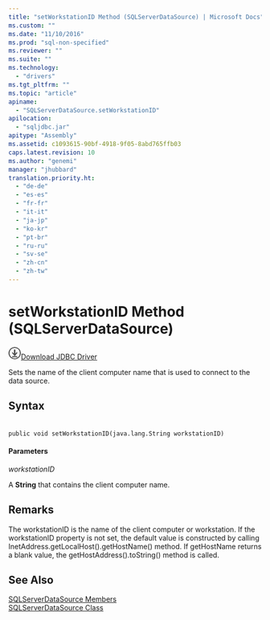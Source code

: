 ```yaml
---
title: "setWorkstationID Method (SQLServerDataSource) | Microsoft Docs"
ms.custom: ""
ms.date: "11/10/2016"
ms.prod: "sql-non-specified"
ms.reviewer: ""
ms.suite: ""
ms.technology: 
  - "drivers"
ms.tgt_pltfrm: ""
ms.topic: "article"
apiname: 
  - "SQLServerDataSource.setWorkstationID"
apilocation: 
  - "sqljdbc.jar"
apitype: "Assembly"
ms.assetid: c1093615-90bf-4918-9f05-8abd765ffb03
caps.latest.revision: 10
ms.author: "genemi"
manager: "jhubbard"
translation.priority.ht: 
  - "de-de"
  - "es-es"
  - "fr-fr"
  - "it-it"
  - "ja-jp"
  - "ko-kr"
  - "pt-br"
  - "ru-ru"
  - "sv-se"
  - "zh-cn"
  - "zh-tw"
---
```

# setWorkstationID Method (SQLServerDataSource)
![Download](../../../ssdt/media/download.png)[Download JDBC Driver](http://go.microsoft.com/fwlink/?LinkId=245496)

  Sets the name of the client computer name that is used to connect to the data source.  
  
## Syntax  
  
```  
  
public void setWorkstationID(java.lang.String workstationID)  
```  
  
#### Parameters  
 *workstationID*  
  
 A **String** that contains the client computer name.  
  
## Remarks  
 The workstationID is the name of the client computer or workstation. If the workstationID property is not set, the default value is constructed by calling InetAddress.getLocalHost().getHostName() method. If getHostName returns a blank value, the getHostAddress().toString() method is called.  
  
## See Also  
 [SQLServerDataSource Members](../../../connect/jdbc/reference/sqlserverdatasource-members.md)   
 [SQLServerDataSource Class](../../../connect/jdbc/reference/sqlserverdatasource-class.md)  
  
  